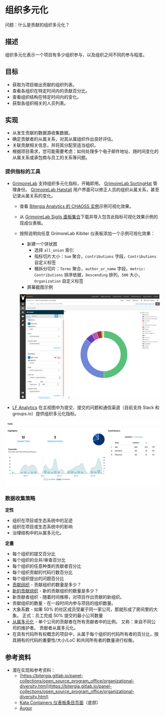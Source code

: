 # 组织多元化

问题：什么是贡献的组织多元化？

## 描述

组织多元化表示一个项目有多少组织参与，以及组织之间不同的参与程度。

## 目标

* 获取为项目做出贡献的组织列表。
* 查看各组织在特定时间内的贡献百分比。
* 查看组织结构在特定时间内的变化。
* 获取各组织相关的人员列表。

## 实现

* 从发生贡献的数据源收集数据。
* 确定贡献者的从属关系，对其从属组织作出良好评估。
* 关联贡献相关信息，并将其分配至适当组织。
* 根据项目需求，您可能需要考虑：如何处理多个电子邮件地址、随时间变化的从属关系或承包商与员工的关系等问题。

### 提供指标的工具

* [GrimoireLab](https://chaoss.github.io/grimoirelab) 支持组织多元化指标，开箱即用。 [GrimoireLab SortingHat](https://github.com/chaoss/grimoirelab-sortinghat) 管理身份。 [GrimoireLab Hatstall](https://github.com/chaoss/grimoirelab-hatstall) 用户界面可以修正人员的组织从属关系，甚至记录从属关系的变化。
  * 查看 [Bitergia Analytics 的 CHAOSS 实例](https://chaoss.biterg.io/app/kibana#/dashboard/Community-Structure-by-Organization)示例可视化效果。
  * 从 [GrimoireLab Sigils 面板集合](https://chaoss.github.io/grimoirelab-sigils/panels/community-structure-by-organization/)下载并导入包含此指标可视化效果示例的现成仪表板。
  * 按照说明向任意 GrimoreLab Kibiter 仪表板添加一个示例可视化效果：
    * 新建一个饼状图
      * 选择 `all_onion` 索引
      * 指标切片大小：`Sum` 聚合，`contributions` 字段，`Contributions` 自定义标签
      * 桶拆分切片：`Terms` 聚合，`author_or_name` 字段，`metric: Contributions` 排序依据，`Descending` 排列，`500` 大小，`Organization` 自定义标签
    * 屏幕截图示例

    ![组织多元化饼状图](images/organizational-diversity_piechart.png)

* [LF Analytics](https://lfanalytics.io) 在主视图中为提交、提交的问题和通信渠道（目前支持 Slack 和 groups.io）提供组织多元化指标。

![组织多元化视图](images/organizational-diversity_lfanalytics-orgdiversity.png)



### 数据收集策略

**定性**

* 组织在项目或生态系统中的足迹
* 组织在项目或生态系统中的影响
* 治理结构中的从属多元化。

**定量**

* 每个组织的提交百分比
* 每个组织的合并/审查百分比
* 每个组织的任意种类的贡献者百分比
* 每个组织贡献的代码行数百分比
* 每个组织提出的问题百分比
* [贡献组织](https://github.com/chaoss/metrics/blob/master/activity-metrics/contributing-organizations.md) - 贡献组织的数量是多少？
* [新的贡献组织](https://github.com/chaoss/metrics/blob/master/activity-metrics/new-contributing-organizations.md) - 新的贡献组织的数量是多少？
* 新贡献者组织 - 随着时间推移，对项目作出贡献的新组织。
* 贡献组织的数量 - 在一段时间内参与项目的组织数量。
* 大象系数 - 如果 50% 的社区成员受雇于同一家公司，那就形成了房间里的大象。 正式：员工完成 50% 提交的最小公司数量
* [从属多元化](https://github.com/chaoss/metrics/blob/master/activity-metrics/contributor-diversity.md) - 单个公司的贡献者在所有贡献者中的比例。 又称：来自不同公司的维护者。 贡献者从属多元化。
* 在具有代码所有权概念的项目中，从属于每个组织的代码所有者的百分比，按其拥有的代码的重要性/大小/LoC 和共同所有者的数量进行权衡。

## 参考资料
* 潜在实现和参考资料：
  * [https://bitergia.gitlab.io/panel-collections/open_source_program_office/organizational-diversity.html](https://bitergia.gitlab.io/panel-collections/open_source_program_office/organizational-diversity.html)
  * [Kata Containers 仪表板条目页面](https://katacontainers.biterg.io)（底部）
  * [Augur](https://github.com/chaoss/augur)

